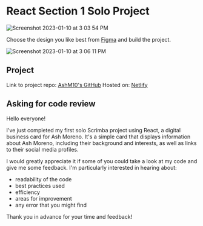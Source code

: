 # React Section 1 Solo Project

![Screenshot 2023-01-10 at 3 03 54 PM](https://user-images.githubusercontent.com/89284873/211662136-5ce948d6-e907-4f2d-bf6c-800bc672b5be.png)

Choose the design you like best from [Figma](https://www.figma.com/file/4ctPLUvIn5b5Ep6YPOZWWd/Digital-Business-Card?node-id=0%3A1&t=68DXOTbg6BtDmAKd-0) and build the project.

![Screenshot 2023-01-10 at 3 06 11 PM](https://user-images.githubusercontent.com/89284873/211662483-a06cb592-6d9a-4575-9e9f-95e0ba83e97b.png)

## Project

Link to project repo: [AshM10's GitHub](https://github.com/AshM10/digital-card)
Hosted on: [Netlify](https://ashmoreno-digital-card.netlify.app)

## Asking for code review

Hello everyone!

I've just completed my first solo Scrimba project using React, a digital business card for Ash Moreno. It's a simple card that displays information about Ash Moreno, including their background and interests, as well as links to their social media profiles.

I would greatly appreciate it if some of you could take a look at my code and give me some feedback. I'm particularly interested in hearing about:

- readability of the code
- best practices used
- efficiency
- areas for improvement
- any error that you might find

Thank you in advance for your time and feedback!


